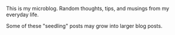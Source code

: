 This is my microblog. Random thoughts, tips, and musings from my everyday life.

Some of these "seedling" posts may grow into larger blog posts.